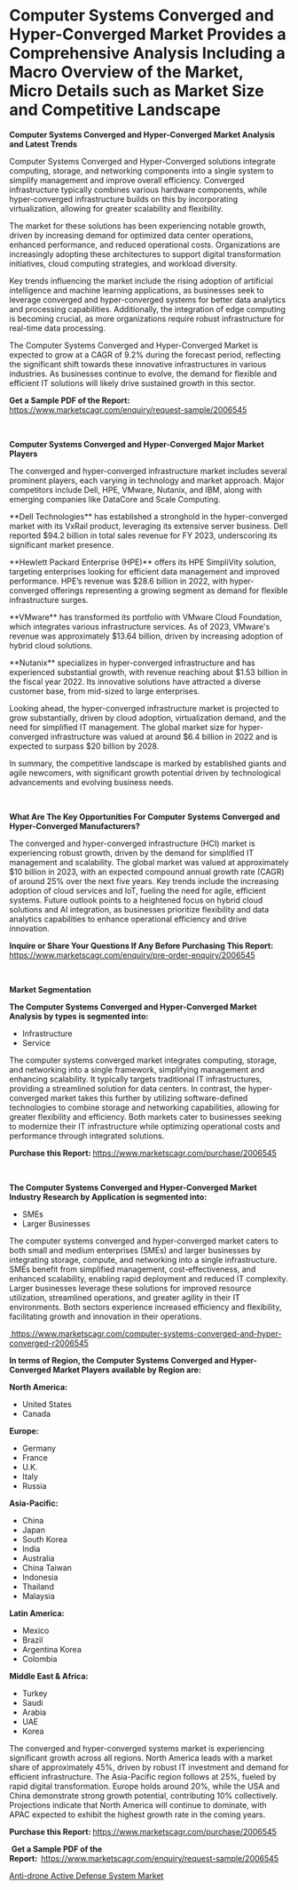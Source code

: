 <p><h1>Computer Systems Converged and Hyper-Converged Market Provides a Comprehensive Analysis Including a Macro Overview of the Market, Micro Details such as Market Size and Competitive Landscape</h1></p><p><strong>Computer Systems Converged and Hyper-Converged Market Analysis and Latest Trends</strong></p>
<p><p>Computer Systems Converged and Hyper-Converged solutions integrate computing, storage, and networking components into a single system to simplify management and improve overall efficiency. Converged infrastructure typically combines various hardware components, while hyper-converged infrastructure builds on this by incorporating virtualization, allowing for greater scalability and flexibility.</p><p>The market for these solutions has been experiencing notable growth, driven by increasing demand for optimized data center operations, enhanced performance, and reduced operational costs. Organizations are increasingly adopting these architectures to support digital transformation initiatives, cloud computing strategies, and workload diversity.</p><p>Key trends influencing the market include the rising adoption of artificial intelligence and machine learning applications, as businesses seek to leverage converged and hyper-converged systems for better data analytics and processing capabilities. Additionally, the integration of edge computing is becoming crucial, as more organizations require robust infrastructure for real-time data processing.</p><p>The Computer Systems Converged and Hyper-Converged Market is expected to grow at a CAGR of 9.2% during the forecast period, reflecting the significant shift towards these innovative infrastructures in various industries. As businesses continue to evolve, the demand for flexible and efficient IT solutions will likely drive sustained growth in this sector.</p></p>
<p><strong>Get a Sample PDF of the Report:&nbsp;</strong> <a href="https://www.marketscagr.com/enquiry/request-sample/2006545?utm_campaign=2138&utm_medium=2&utm_source=Github&utm_content=ia&utm_term=15022025&utm_id=computer-systems-converged-and-hyper-converged">https://www.marketscagr.com/enquiry/request-sample/2006545</a></p>
<p>&nbsp;</p>
<p><strong>Computer Systems Converged and Hyper-Converged Major Market Players</strong></p>
<p><p>The converged and hyper-converged infrastructure market includes several prominent players, each varying in technology and market approach. Major competitors include Dell, HPE, VMware, Nutanix, and IBM, along with emerging companies like DataCore and Scale Computing.</p><p>**Dell Technologies** has established a stronghold in the hyper-converged market with its VxRail product, leveraging its extensive server business. Dell reported $94.2 billion in total sales revenue for FY 2023, underscoring its significant market presence. </p><p>**Hewlett Packard Enterprise (HPE)** offers its HPE SimpliVity solution, targeting enterprises looking for efficient data management and improved performance. HPE’s revenue was $28.6 billion in 2022, with hyper-converged offerings representing a growing segment as demand for flexible infrastructure surges.</p><p>**VMware** has transformed its portfolio with VMware Cloud Foundation, which integrates various infrastructure services. As of 2023, VMware's revenue was approximately $13.64 billion, driven by increasing adoption of hybrid cloud solutions.</p><p>**Nutanix** specializes in hyper-converged infrastructure and has experienced substantial growth, with revenue reaching about $1.53 billion in the fiscal year 2022. Its innovative solutions have attracted a diverse customer base, from mid-sized to large enterprises.</p><p>Looking ahead, the hyper-converged infrastructure market is projected to grow substantially, driven by cloud adoption, virtualization demand, and the need for simplified IT management. The global market size for hyper-converged infrastructure was valued at around $6.4 billion in 2022 and is expected to surpass $20 billion by 2028.</p><p>In summary, the competitive landscape is marked by established giants and agile newcomers, with significant growth potential driven by technological advancements and evolving business needs.</p></p>
<p>&nbsp;</p>
<p><strong>What Are The Key Opportunities For Computer Systems Converged and Hyper-Converged Manufacturers?</strong></p>
<p><p>The converged and hyper-converged infrastructure (HCI) market is experiencing robust growth, driven by the demand for simplified IT management and scalability. The global market was valued at approximately $10 billion in 2023, with an expected compound annual growth rate (CAGR) of around 25% over the next five years. Key trends include the increasing adoption of cloud services and IoT, fueling the need for agile, efficient systems. Future outlook points to a heightened focus on hybrid cloud solutions and AI integration, as businesses prioritize flexibility and data analytics capabilities to enhance operational efficiency and drive innovation.</p></p>
<p><strong>Inquire or Share Your Questions If Any Before Purchasing This Report:</strong> <a href="https://www.marketscagr.com/enquiry/pre-order-enquiry/2006545?utm_campaign=2138&utm_medium=2&utm_source=Github&utm_content=ia&utm_term=15022025&utm_id=computer-systems-converged-and-hyper-converged">https://www.marketscagr.com/enquiry/pre-order-enquiry/2006545</a></p>
<p>&nbsp;</p>
<p><strong>Market Segmentation</strong></p>
<p><strong>The Computer Systems Converged and Hyper-Converged Market Analysis by types is segmented into:</strong></p>
<p><ul><li>Infrastructure</li><li>Service</li></ul></p>
<p><p>The computer systems converged market integrates computing, storage, and networking into a single framework, simplifying management and enhancing scalability. It typically targets traditional IT infrastructures, providing a streamlined solution for data centers. In contrast, the hyper-converged market takes this further by utilizing software-defined technologies to combine storage and networking capabilities, allowing for greater flexibility and efficiency. Both markets cater to businesses seeking to modernize their IT infrastructure while optimizing operational costs and performance through integrated solutions.</p></p>
<p><strong>Purchase this Report:&nbsp;</strong><a href="https://www.marketscagr.com/purchase/2006545?utm_campaign=2138&utm_medium=2&utm_source=Github&utm_content=ia&utm_term=15022025&utm_id=computer-systems-converged-and-hyper-converged">https://www.marketscagr.com/purchase/2006545</a></p>
<p>&nbsp;</p>
<p><strong>The Computer Systems Converged and Hyper-Converged Market Industry Research by Application is segmented into:</strong></p>
<p><ul><li>SMEs</li><li>Larger Businesses</li></ul></p>
<p><p>The computer systems converged and hyper-converged market caters to both small and medium enterprises (SMEs) and larger businesses by integrating storage, compute, and networking into a single infrastructure. SMEs benefit from simplified management, cost-effectiveness, and enhanced scalability, enabling rapid deployment and reduced IT complexity. Larger businesses leverage these solutions for improved resource utilization, streamlined operations, and greater agility in their IT environments. Both sectors experience increased efficiency and flexibility, facilitating growth and innovation in their operations.</p></p>
<p><a href="https://www.marketscagr.com/computer-systems-converged-and-hyper-converged-r2006545?utm_campaign=2138&utm_medium=2&utm_source=Github&utm_content=ia&utm_term=15022025&utm_id=computer-systems-converged-and-hyper-converged">&nbsp;https://www.marketscagr.com/computer-systems-converged-and-hyper-converged-r2006545</a></p>
<p><strong>In terms of Region, the Computer Systems Converged and Hyper-Converged Market Players available by Region are:</strong></p>
<p>
    <p> <strong> North America: </strong>
        <ul>
            <li>United States</li>
            <li>Canada</li>
        </ul>
        </p> 
    <p> <strong> Europe: </strong>
        <ul>
            <li>Germany</li>
            <li>France</li>
            <li>U.K.</li>
            <li>Italy</li>
            <li>Russia</li>
        </ul>
        </p> 
    <p> <strong> Asia-Pacific: </strong>
        <ul>
            <li>China</li>
            <li>Japan</li>
            <li>South Korea</li>
            <li>India</li>
            <li>Australia</li>
            <li>China Taiwan</li>
            <li>Indonesia</li>
            <li>Thailand</li>
            <li>Malaysia</li>
        </ul>
        </p> 
    <p> <strong> Latin America: </strong>
        <ul>
            <li>Mexico</li>
            <li>Brazil</li>
            <li>Argentina Korea</li>
            <li>Colombia</li>
        </ul>
        </p> 
    <p> <strong> Middle East & Africa: </strong>
        <ul>
            <li>Turkey</li>
            <li>Saudi</li>
            <li>Arabia</li>
            <li>UAE</li>
            <li>Korea</li>
        </ul>
    </p>
    </p>
<p><p>The converged and hyper-converged systems market is experiencing significant growth across all regions. North America leads with a market share of approximately 45%, driven by robust IT investment and demand for efficient infrastructure. The Asia-Pacific region follows at 25%, fueled by rapid digital transformation. Europe holds around 20%, while the USA and China demonstrate strong growth potential, contributing 10% collectively. Projections indicate that North America will continue to dominate, with APAC expected to exhibit the highest growth rate in the coming years.</p></p>
<p><strong>Purchase this Report: </strong><a href="https://www.marketscagr.com/purchase/2006545?utm_campaign=2138&utm_medium=2&utm_source=Github&utm_content=ia&utm_term=15022025&utm_id=computer-systems-converged-and-hyper-converged">https://www.marketscagr.com/purchase/2006545</a></p>
<p>&nbsp;<strong>Get a Sample PDF of the Report:&nbsp;&nbsp;</strong><a href="https://www.marketscagr.com/enquiry/request-sample/2006545?utm_campaign=2138&utm_medium=2&utm_source=Github&utm_content=ia&utm_term=15022025&utm_id=computer-systems-converged-and-hyper-converged">https://www.marketscagr.com/enquiry/request-sample/2006545</a></p>
<p><strong></strong></p>
<p><p><a href="https://github.com/joannesouthgate/Market-Research-Report-List-5/blob/main/anti-drone-active-defense-system-market.md?utm_campaign=2138&utm_medium=2&utm_source=Github&utm_content=ia&utm_term=15022025&utm_id=computer-systems-converged-and-hyper-converged">Anti-drone Active Defense System Market</a></p></p>